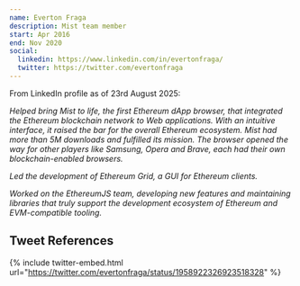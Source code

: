 ```yaml
---
name: Everton Fraga
description: Mist team member
start: Apr 2016
end: Nov 2020
social:
  linkedin: https://www.linkedin.com/in/evertonfraga/
  twitter: https://twitter.com/evertonfraga
---
```

From LinkedIn profile as of 23rd August 2025:

*Helped bring Mist to life, the first Ethereum dApp browser, that integrated the Ethereum blockchain network to Web applications. With an intuitive interface, it raised the bar for the overall Ethereum ecosystem. Mist had more than 5M downloads and fulfilled its mission. The browser opened the way for other players like Samsung, Opera and Brave, each had their own blockchain-enabled browsers.*

*Led the development of Ethereum Grid, a GUI for Ethereum clients.*

*Worked on the EthereumJS team, developing new features and maintaining libraries that truly support the development ecosystem of Ethereum and EVM-compatible tooling.*


## Tweet References

{% include twitter-embed.html url="https://twitter.com/evertonfraga/status/1958922326923518328" %}
